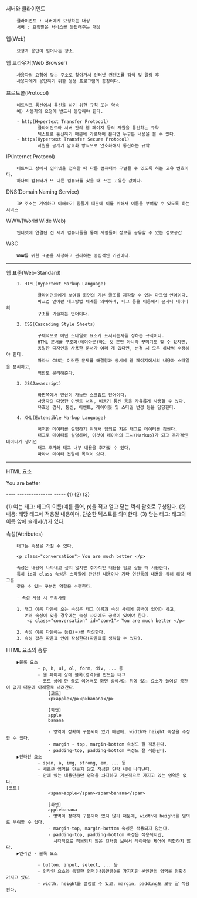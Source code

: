 서버와 클라이언트

		클라이언트 : 서버에게 요청하는 대상
		서버 : 요청받은 서비스를 응답래주는 대상

웹(Web)
		
		요청과 응답이 일어나는 장소.

웹 브라우저(Web Browser)

		사용자의 요청에 맞는 주소로 찾아가서 인터넷 컨텐츠를 검색 및 열람 후
		사용자에게 응답하기 위한 응용 프로그램의 총칭이다.

프로토콜(Protocol)

		네트워크 통신에서 통신을 하기 위한 규칙 또는 약속
		예) 사용자의 요청에 반드시 응답해야 한다.

		- http(Hypertext Transfer Protocol)
				클라이언트와 서버 간의 웹 페이지 등의 자원을 통신하는 규약
				텍스트로 통신하기 때문에 가로채어 본다면 누구든 내용을 볼 수 있다.
		- https(Hypertext Transfer Secure Protocol)
				자원을 공개키 암호화 방식으로 안호화해서 통신하는 규약
IP(Internet Protocol)

		네트워크 상에서 인터넷을 접속할 때 다른 컴퓨터와 구별될 수 있도록 하는 고유 번호이다.
		하나의 컴퓨터가 또 다른 컴퓨터를 찾을 때 쓰는 고유한 값이다.

DNS(Domain Naming Service)

		IP 주소는 기억하고 이해하기 힘들기 때문에 이를 위해서 이름을 부여할 수 있도록 하는 서비스

WWW(World Wide Web)

		인터넷에 연결된 전 세계 컴퓨터들을 통해 사람들이 정보를 공유할 수 있는 정보공간

W3C

		WWW를 위한 표준을 제정하고 관리하는 중립적인 기관이다.
-----------------------------------------------------------------------------------------------------------------------------------
웹 표준(Web-Standard)

		1. HTML(Hypertext Markup Language)

				클라이언트에게 보여질 화면의 기본 골조를 제작할 수 있는 마크업 언어이다.
				마크업 언어란 태그방법 체계를 의미하며, 태그 등을 이용해서 문서나 데이터의
				구조를 기술하는 언어이다.

 		2. CSS(Cascading Style Sheets)

				구체적으로 어떤 스타일로 요소가 표시되는지를 정하는 규칙이다.
				HTML 문서를 구조화(레이아웃)하는 것 뿐만 아니라 꾸미기도 할 수 있지만,
				동일한 디자인을 사용한 문서가 여러 개 있다면, 변경 시 모두 하나씩 수정해야 한다.
				따라서 CSS는 이러한 문제를 해결함과 동시에 웹 페이지에서의 내용과 스타일을 분리하고,
				역할도 분리해준다.

  		3. JS(Javascript)

				화면쪽에서 연산이 가능한 스크립트 언어이다.
				사용자의 다양한 이벤트 처리, 비동기 통신 등을 자유롭게 사용할 수 있다.
				유효성 검사, 통신, 이벤트, 레이아웃 및 스타일 변경 등을 담당한다.

  	 	4. XML(Extensible Markup Language)	

				어떠한 데이터를 설명하기 위해서 임의로 지은 태그로 데이터를 감싼다.
				태그로 데이터를 설명하며, 이것이 데이터의 표시(Markup)가 되고 추가적인 데이터가 생기면
				태그 추가와 태그 내부 내용을 추가할 수 있다.
				따라서 데이터 전달에 목적이 있다.
-----------------------------------------------------------------------------------------------------------------------------------
HTML 요소

  <p> You are better </p>
   ----  ---------------  -----
    (1)         (2)           (3)

   (1) 여는 태그: 태그의 이름(예를 들어, p)을 적고 열고 닫는 꺽쇠 괄호로 구성된다.
   (2) 내용: 해당 태그에 적용될 내용이며, 단순한 텍스트를 의미한다.
   (3) 닫는 태그: 태그의 이름 앞에 슬래시(/)가 있다.

속성(Attributes)

		태그는 속성을 가질 수 있다.

		<p class="conversation"> You are much better </p>

		속성은 내용에 나타내고 싶지 않지만 추가적인 내용을 담고 싶을 때 사용한다.
		특히 id와 class 속성은 스타일에 관련된 내용이나 기타 연산등의 내용을 위해 해당 태그를
		찾을 수 있는 구분점 역할을 수행한다.

		- 속성 사용 시 주의사항

		1. 태그 이름 다음에 오는 속성은 태그 이름과 속성 사이에 공백이 있어야 하고,
		   여러 속성이 있을 경우에는 속성 사이에도 공백이 있어야 한다.
			<p class="conversation" id="conv1"> You are much better </p>

		2. 속성 이름 다음에는 등호(=)를 작성한다.
		3. 속성 값은 따옴표 안에 작성한다(따옴표를 생략할 수 있다).

HTML 요소의 종류

		▶블록 요소
				- p, h, ul, ol, form, div, ... 등
				- 웹 페이지 상에 블록(영역)을 만드는 태그
				- 코드 상에 한 줄로 이어써도 화면 상에서는 뒤에 있는 요소가 들어갈 공간이 없기 때문에 아래줄로 내려간다.
					[코드]
					<p>apple</p><p>banana</p>

					[화면]
					apple
  					banana

					- 영역이 정확히 구분되어 있기 때문에, width와 height 속성을 수정할 수 있다.
					- margin - top, margin-bottom 속성도 잘 적용된다.
					- padding-top, padding-bottom 속성도 잘 적용된다.
		▶인라인 요소
				- span, a, img, strong, em, ... 등
				- 새로운 영역을 만들지 않고 작성한 단락 내에 나타난다.
				- 안에 있는 내용만큼만 영역을 차지하고 기본적으로 가지고 있는 영역은 없다.
	[코드]
					<span>apple</span><span>banana</span>

					[화면]
					applebanana
					- 영역이 정확히 구분외어 있지 않기 때문에, width와 height를 임의로 부여할 수 없다.
					- margin-top, margin-bottom 속성은 적용되지 않는다.
					- padding-top, padding-bottom 속성은 적용되지만,
					  시각적으로 적용되지 않은 것처럼 보여서 레이아웃 제어에 적합하지 않다.
		▶인라인 - 블록 요소

				- button, input, select, ... 등
				- 인라인 요소와 동일한 영역(내용만큼)을 가지지만 본인만의 영역을 정확히 가지고 있다.
				- width, height를 설정할 수 있고, margin, padding도 모두 잘 적용된다.
